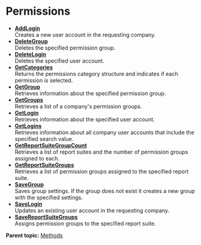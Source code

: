 # Permissions

 

-   **[AddLogin](../../methods/permissions/r_addLogin.md)**  
 Creates a new user account in the requesting company.
-   **[DeleteGroup](../../methods/permissions/r_deleteGroup.md)**  
Deletes the specified permission group.
-   **[DeleteLogin](../../methods/permissions/r_deleteLogin.md)**  
Deletes the specified user account.
-   **[GetCategories](../../methods/permissions/r_getCategories.md)**  
 Returns the permissions category structure and indicates if each permission is selected.
-   **[GetGroup](../../methods/permissions/r_getGroup.md)**  
 Retrieves information about the specified permission group.
-   **[GetGroups](../../methods/permissions/r_getGroups.md)**  
 Retrieves a list of a company's permission groups.
-   **[GetLogin](../../methods/permissions/r_getLogin.md)**  
 Retrieves information about the specified user account.
-   **[GetLogins](../../methods/permissions/r_getLogins.md)**  
 Retrieves information about all company user accounts that include the specified search value.
-   **[GetReportSuiteGroupCount](../../methods/permissions/r_getReportSuiteGroupCount.md)**  
 Retrieves a list of report suites and the number of permission groups assigned to each.
-   **[GetReportSuiteGroups](../../methods/permissions/r_getReportSuiteGroups.md)**  
 Retrieves a list of permission groups assigned to the specified report suite.
-   **[SaveGroup](../../methods/permissions/r_saveGroup.md)**  
 Saves group settings. If the group does not exist it creates a new group with the specified settings.
-   **[SaveLogin](../../methods/permissions/r_saveLogin.md)**  
 Updates an existing user account in the requesting company.
-   **[SaveReportSuiteGroups](../../methods/permissions/r_saveReportSuiteGroups.md)**  
 Assigns permission groups to the specified report suite.

**Parent topic:** [Methods](../../methods/c_api_admin_methods.md)

